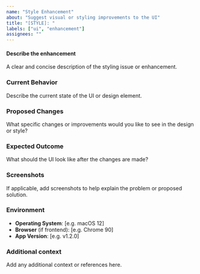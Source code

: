 ```yaml
---
name: "Style Enhancement"
about: "Suggest visual or styling improvements to the UI"
title: "[STYLE]: "
labels: ["ui", "enhancement"]
assignees: ""
---
```


#### Describe the enhancement

A clear and concise description of the styling issue or enhancement.

### Current Behavior

Describe the current state of the UI or design element.

### Proposed Changes

What specific changes or improvements would you like to see in the design or style?

### Expected Outcome

What should the UI look like after the changes are made?

### Screenshots

If applicable, add screenshots to help explain the problem or proposed solution.

### Environment

- **Operating System**: [e.g. macOS 12]
- **Browser** (if frontend): [e.g. Chrome 90]
- **App Version**: [e.g. v1.2.0]

### Additional context

Add any additional context or references here.
